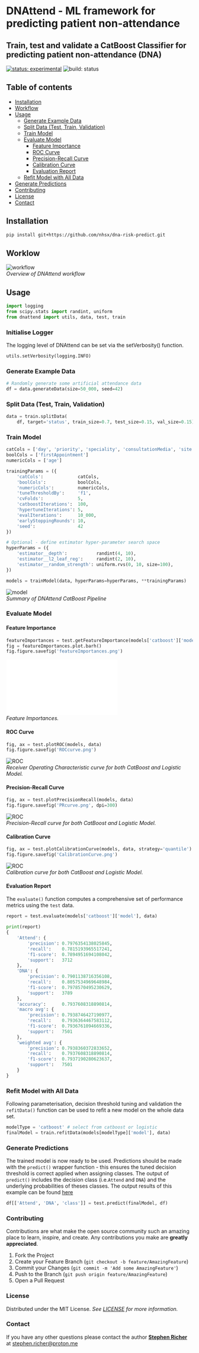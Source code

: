 # DNAttend - ML framework for predicting patient non-attendance

## Train, test and validate a CatBoost Classifier for predicting patient non-attendance (DNA)

[![status: experimental](https://github.com/GIScience/badges/raw/master/status/experimental.svg)](https://github.com/GIScience/badges#experimental)
![build: status](https://github.com/nhsx/dna-risk-predict/actions/workflows/tests.yaml/badge.svg)

## Table of contents

  * [Installation](#installation)
  * [Workflow](#workflow)
  * [Usage](#usage)
    * [Generate Example Data](#generate-example-data)
    * [Split Data (Test, Train, Validation)](#split-data-test-train-validation)
    * [Train Model](#train-model)
    * [Evaluate Model](#evaluate-model)
      * [Feature Importance](#feature-importance)
      * [ROC Curve](#roc-curve)
      * [Precision-Recall Curve](#precision-recall-curve)
      * [Calibration Curve](#calibration-curve)
      * [Evaluation Report](#evaluation-report)
    * [Refit Model with All Data](#refit-model-with-all-data)
  * [Generate Predictions](#generate-predictions)
  * [Contributing](#contributing)
  * [License](#license)
  * [Contact](#contact)


## Installation

```bash
pip install git+https://github.com/nhsx/dna-risk-predict.git
```

## Worklow

![workflow](./README_files/DNApredictFlowchart.svg)
 <br> *Overview of DNAttend workflow*

## Usage

```python
import logging
from scipy.stats import randint, uniform
from dnattend import utils, data, test, train
```

### Initialise Logger

The logging level of DNAttend can be set via the setVerbosity() function.

```python
utils.setVerbosity(logging.INFO)
```

### Generate Example Data

```python
# Randomly generate some artificial attendance data
df = data.generateData(size=50_000, seed=42)
```

### Split Data (Test, Train, Validation)

```python
data = train.splitData(
    df, target='status', train_size=0.7, test_size=0.15, val_size=0.15)
```

### Train Model

```python
catCols = ['day', 'priority', 'speciality', 'consultationMedia', 'site']
boolCols = ['firstAppointment']
numericCols = ['age']

trainingParams = ({
    'catCols':             catCols,
    'boolCols':            boolCols,
    'numericCols':         numericCols,
    'tuneThresholdBy':     'f1',
    'cvFolds':             5,
    'catboostIterations':  100,
    'hypertuneIterations': 5,
    'evalIterations':      10_000,
    'earlyStoppingRounds': 10,
    'seed':                42
})
```

```python
# Optional - define estimator hyper-parameter search space
hyperParams = ({
    'estimator__depth':           randint(4, 10),
    'estimator__l2_leaf_reg':     randint(2, 10),
    'estimator__random_strength': uniform.rvs(0, 10, size=100),
})
```

```python
models = trainModel(data, hyperParams=hyperParams, **trainingParams)
```

![model](./README_files/modelWorkflow.png)
 <br> *Summary of DNAttend CatBoost Pipeline*

### Evaluate Model

#### Feature Importance

```python
featureImportances = test.getFeatureImportance(models['catboost']['model'])
fig = featureImportances.plot.barh()
fig.figure.savefig('featureImportances.png')
```

![featureImportance](./README_files/featureImportances.pdf)
 <br> *Feature Importances.*

#### ROC Curve

```python
fig, ax = test.plotROC(models, data)
fig.figure.savefig('ROCcurve.png')
```

![ROC](./README_files/ROCcurve.png)
 <br> *Receiver Operating Characteristic curve for both CatBoost and Logistic Model.*

#### Precision-Recall Curve

```python
fig, ax = test.plotPrecisionRecall(models, data)
fig.figure.savefig('PRcurve.png', dpi=300)
```

![ROC](./README_files/PRcurve.png)
 <br> *Precision-Recall curve for both CatBoost and Logistic Model.*

#### Calibration Curve

```python
fig, ax = test.plotCalibrationCurve(models, data, strategy='quantile')
fig.figure.savefig('CalibrationCurve.png')
```

![ROC](./README_files/CalibrationCurve.png)
 <br> *Calibration curve for both CatBoost and Logistic Model.*

#### Evaluation Report
The `evaluate()` function computes a comprehensive set of performance metrics using the `test` data.

```python
report = test.evaluate(models['catboost']['model'], data)

print(report)
{
    'Attend': {
        'precision': 0.7976354138025845,
        'recall':    0.7815193965517241,
        'f1-score':  0.7894951694108042,
        'support':   3712
    },
    'DNA': {
        'precision': 0.7901138716356108,
        'recall':    0.8057534969648984,
        'f1-score':  0.7978570495230629,
        'support':   3789
    },
    'accuracy':      0.7937608318890814,
    'macro avg': {
        'precision': 0.7938746427190977,
        'recall':    0.7936364467583112,
        'f1-score':  0.7936761094669336,
        'support':   7501
    },
    'weighted avg': {
        'precision': 0.7938360372833652,
        'recall':    0.7937608318890814,
        'f1-score':  0.7937190280623637,
        'support':   7501
    }
}

```

### Refit Model with All Data
Following parameterisation, decision threshold tuning and validation the `refitData()` function can be used to refit a new model on the whole data set.

```python
modelType = 'catboost' # select from catboost or logistic
finalModel = train.refitData(models[modelType]['model'], data)
```

### Generate Predictions
The trained model is now ready to be used.
Predictions should be made with the `predict()` wrapper function - this ensures the tuned decision threshold is correct applied when assigning classes.
The output of `predict()` includes the decision class (i.e.`Attend` and `DNA`) and the underlying probabilities of theses classes.
The output results of this example can be found [here](./README_files/example-data-predictions.csv)

```python
df[['Attend', 'DNA', 'class']] = test.predict(finalModel, df)
```

### Contributing

Contributions are what make the open source community such an amazing place to learn, inspire, and create. Any contributions you make are **greatly appreciated**.

1. Fork the Project
2. Create your Feature Branch (`git checkout -b feature/AmazingFeature`)
3. Commit your Changes (`git commit -m 'Add some AmazingFeature'`)
4. Push to the Branch (`git push origin feature/AmazingFeature`)
5. Open a Pull Request

### License

Distributed under the MIT License. _See [LICENSE](./LICENSE) for more information._

### Contact

If you have any other questions please contact the author **[Stephen Richer](https://www.linkedin.com/in/stephenricher/)**
at stephen.richer@proton.me
